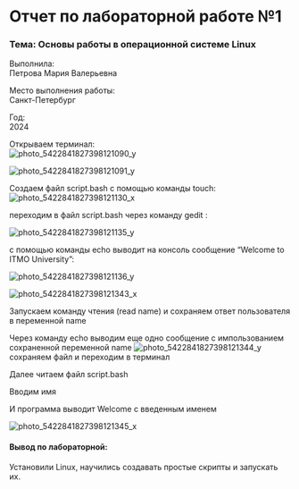 # Отчет по лабораторной работе №1

### Тема: Основы работы в операционной системе Linux

Выполнила:  
Петрова Мария Валерьевна

Место выполнения работы:  
Санкт-Петербург

Год:  
2024

Открываем терминал: \
![photo_5422841827398121090_y](https://github.com/user-attachments/assets/bd88bac0-446c-485e-b721-b8b3d3e9959c)

![photo_5422841827398121091_y](https://github.com/user-attachments/assets/091dc8fc-cfb5-490d-9f72-c339ea1ad636)

Создаем файл script.bash с помощью команды touch: `   `   `   `
![photo_5422841827398121130_x](https://github.com/user-attachments/assets/79508fc2-23f4-4333-943f-3ff40f9b163c)

переходим в файл script.bash через команду gedit : `   `   `   `

![photo_5422841827398121135_y](https://github.com/user-attachments/assets/55f9d7ea-0050-4246-a2a7-5a291a0ea553)


с помощью команды echo выводит на консоль сообщение “Welcome to ITMO University”: `   `   `   `

![photo_5422841827398121136_y](https://github.com/user-attachments/assets/d440981b-948c-466b-9263-80fb64486bba)


![photo_5422841827398121343_x](https://github.com/user-attachments/assets/f5620aec-eab1-4ef1-b82e-ef9b17dad88e)

Запускаем  команду чтения (read name)  и сохраняем  ответ пользователя в переменной name`  `  `  `

Через команду echo выводим  еще одно сообщение с импользованием сохраненной переменной name
![photo_5422841827398121344_y](https://github.com/user-attachments/assets/d72ac171-73e0-4a5d-bb4c-3eccd1d82d79)
сохраняем файл и переходим в терминал

Далее читаем файл script.bash

Вводим имя

И программа выводит Welcome с введенным именем 

![photo_5422841827398121345_x](https://github.com/user-attachments/assets/f7266533-9050-4ce1-8e2a-e467e0bedbe9)

#### Вывод по лабораторной: 

Установили Linux, научились создавать простые скрипты и запускать их.
